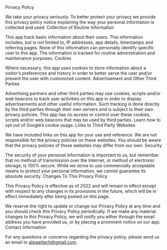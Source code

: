 Privacy Policy

We take your privacy seriously. To better protect your privacy we provide this privacy policy notice explaining the way your personal information is collected and used.
Collection of Routine Information

This app track basic information about their users. This information includes, but is not limited to, IP addresses, app details, timestamps and referring pages. None of this information can personally identify specific user to this app. The information is tracked for routine administration and maintenance purposes.
Cookies

Where necessary, this app uses cookies to store information about a visitor’s preferences and history in order to better serve the user and/or present the user with customized content.
Advertisement and Other Third Parties

Advertising partners and other third parties may use cookies, scripts and/or web beacons to track user activities on this app in order to display advertisements and other useful information. Such tracking is done directly by the third parties through their own servers and is subject to their own privacy policies. This app has no access or control over these cookies, scripts and/or web beacons that may be used by third parties. Learn how to opt out of Google’s cookie usage.
Links to Third Party Websites

We have included links on this app for your use and reference. We are not responsible for the privacy policies on these websites. You should be aware that the privacy policies of these websites may differ from our own.
Security

The security of your personal information is important to us, but remember that no method of transmission over the Internet, or method of electronic storage, is 100% secure. While we strive to use commercially acceptable means to protect your personal information, we cannot guarantee its absolute security.
Changes To This Privacy Policy

This Privacy Policy is effective as of 2022 and will remain in effect except with respect to any changes in its provisions in the future, which will be in effect immediately after being posted on this page.

We reserve the right to update or change our Privacy Policy at any time and you should check this Privacy Policy periodically. If we make any material changes to this Privacy Policy, we will notify you either through the email address you have provided us, or by placing a prominent notice on our app.
Contact Information

For any questions or concerns regarding the privacy policy, please send us an email to alwaeitech@gmail.com.
